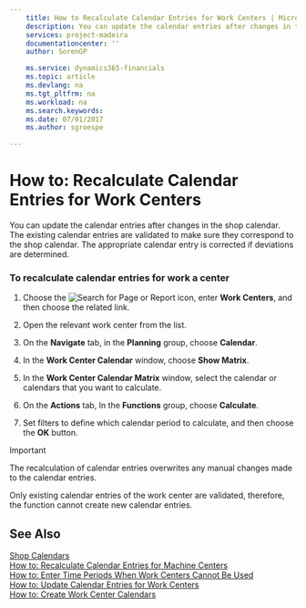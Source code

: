 ```yaml
---
    title: How to Recalculate Calendar Entries for Work Centers | Microsoft Docs
    description: You can update the calendar entries after changes in the shop calendar. The existing calendar entries are validated to make sure they correspond to the shop calendar. The appropriate calendar entry is corrected if deviations are determined.
    services: project-madeira
    documentationcenter: ''
    author: SorenGP

    ms.service: dynamics365-financials
    ms.topic: article
    ms.devlang: na
    ms.tgt_pltfrm: na
    ms.workload: na
    ms.search.keywords:
    ms.date: 07/01/2017
    ms.author: sgroespe

---
```

# How to: Recalculate Calendar Entries for Work Centers
You can update the calendar entries after changes in the shop calendar. The existing calendar entries are validated to make sure they correspond to the shop calendar. The appropriate calendar entry is corrected if deviations are determined.  
  
### To recalculate calendar entries for work a center  
  
1.  Choose the ![Search for Page or Report](media/ui-search/search_small.png "Search for Page or Report icon") icon, enter **Work Centers**, and then choose the related link.  
  
2.  Open the relevant work center from the list.  
  
3.  On the **Navigate** tab, in the **Planning** group, choose **Calendar**.  
  
4.  In the **Work Center Calendar** window, choose **Show Matrix**.  
  
5.  In the **Work Center Calendar Matrix** window, select the calendar or calendars that you want to calculate.  
  
6.  On the **Actions** tab, In the **Functions** group, choose **Calculate**.  
  
7.  Set filters to define which calendar period to calculate, and then choose the **OK** button.  
  
> [!IMPORTANT]  
>  The recalculation of calendar entries overwrites any manual changes made to the calendar entries.  
>   
>  Only existing calendar entries of the work center are validated, therefore, the function cannot create new calendar entries.  
  
## See Also  
 [Shop Calendars](../shop-calendars.md)   
 [How to: Recalculate Calendar Entries for Machine Centers](../how-to-recalculate-calendar-entries-for-machine-centers.md)   
 [How to: Enter Time Periods When Work Centers Cannot Be Used](../how-to-enter-time-periods-when-work-centers-cannot-be-used.md)   
 [How to: Update Calendar Entries for Work Centers](../how-to-update-calendar-entries-for-work-centers.md)   
 [How to: Create Work Center Calendars](../how-to-create-work-center-calendars.md)